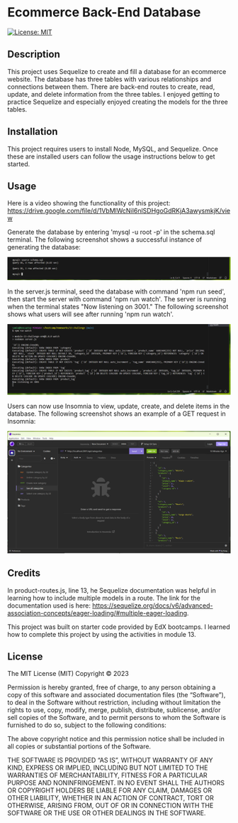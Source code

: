 # Ecommerce Back-End Database

[![License: MIT](https://img.shields.io/badge/License-MIT-yellow.svg)](https://opensource.org/licenses/MIT)

## Description
This project uses Sequelize to create and fill a database for an ecommerce website. The database has three tables with various relationships and connections between them. There are back-end routes to create, read, update, and delete information from the three tables. I enjoyed getting to practice Sequelize and especially enjoyed creating the models for the three tables. 

## Installation
This project requires users to install Node, MySQL, and Sequelize. Once these are installed users can follow the usage instructions below to get started.

## Usage
Here is a video showing the functionality of this project: https://drive.google.com/file/d/1VbMlWcNiI6nlSDHgoGdRKjA3awysmkjK/view

Generate the database by entering 'mysql -u root -p' in the schema.sql terminal. The following screenshot shows a successful instance of generating the database:

<img src="./assets/images/mysql.png" alt="screenshot of schema file">

 In the server.js terminal, seed the database with command 'npm run seed', then start the server with command 'npm run watch'. The server is running when the terminal states "Now listening on 3001." The following screenshot shows what users will see after running 'npm run watch'.
 
 <img src="./assets/images/run-watch.png" alt="screenshot of server file">

 Users can now use Insomnia to view, update, create, and delete items in the database. The following screenshot shows an example of a GET request in Insomnia:

 <img src="./assets/images/insomnia.png" alt="screenshot of insomnia get request">

## Credits
In product-routes.js, line 13, he Sequelize documentation was helpful in learning how to include multiple models in a route. The link for the documentation used is here: https://sequelize.org/docs/v6/advanced-association-concepts/eager-loading/#multiple-eager-loading.

This project was built on starter code provided by EdX bootcamps. I learned how to complete this project by using the activities in module 13.

## License
The MIT License (MIT)
Copyright © 2023

Permission is hereby granted, free of charge, to any person obtaining a copy of this software and associated documentation files (the “Software”), to deal in the Software without restriction, including without limitation the rights to use, copy, modify, merge, publish, distribute, sublicense, and/or sell copies of the Software, and to permit persons to whom the Software is furnished to do so, subject to the following conditions:

The above copyright notice and this permission notice shall be included in all copies or substantial portions of the Software.

THE SOFTWARE IS PROVIDED “AS IS”, WITHOUT WARRANTY OF ANY KIND, EXPRESS OR IMPLIED, INCLUDING BUT NOT LIMITED TO THE WARRANTIES OF MERCHANTABILITY, FITNESS FOR A PARTICULAR PURPOSE AND NONINFRINGEMENT. IN NO EVENT SHALL THE AUTHORS OR COPYRIGHT HOLDERS BE LIABLE FOR ANY CLAIM, DAMAGES OR OTHER LIABILITY, WHETHER IN AN ACTION OF CONTRACT, TORT OR OTHERWISE, ARISING FROM, OUT OF OR IN CONNECTION WITH THE SOFTWARE OR THE USE OR OTHER DEALINGS IN THE SOFTWARE.